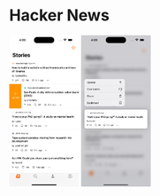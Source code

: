 # Hacker News

<p float="left">
  <img width="25%" src="https://github.com/seaneoo/HackerNews/blob/main/docs/Simulator%20Screenshot%20-%20iPhone%2014%20Pro%20Max%20-%202023-07-04%20at%2016.09.31.png?raw=true" />
  
  <img width="25%" src="https://github.com/seaneoo/HackerNews/blob/main/docs/Simulator%20Screenshot%20-%20iPhone%2014%20Pro%20Max%20-%202023-07-04%20at%2016.09.37.png?raw=true" />
</p>

